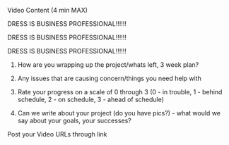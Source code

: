 Video Content (4 min MAX)

DRESS IS BUSINESS PROFESSIONAL!!!!!!

DRESS IS BUSINESS PROFESSIONAL!!!!!!

DRESS IS BUSINESS PROFESSIONAL!!!!!!

1. How are you wrapping up the project/whats left, 3 week plan?

2. Any issues that are causing concern/things you need help with

3. Rate your progress on a scale of 0 through 3 (0 - in trouble, 1 - behind schedule, 2 - on schedule, 3 - ahead of schedule)

4. Can we write about your project (do you have pics?) - what would we say about your goals, your successes?

 

 

Post your Video URLs through link